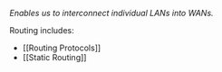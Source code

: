 _Enables us to interconnect individual LANs into WANs._

Routing includes:
- [[Routing Protocols]]
- [[Static Routing]]